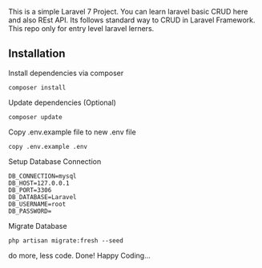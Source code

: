 This is a simple Laravel 7 Project. You can learn laravel basic CRUD here and also REst API. Its follows standard way to CRUD in Laravel Framework.
This repo only for entry level laravel lerners.

## Installation
Install dependencies via composer
```ssh
composer install
```
Update dependencies (Optional)
```ssh
composer update
```
Copy .env.example file to new .env file
```ssh
copy .env.example .env
```
Setup Database Connection
```ssh
DB_CONNECTION=mysql
DB_HOST=127.0.0.1
DB_PORT=3306
DB_DATABASE=Laravel
DB_USERNAME=root
DB_PASSWORD=
```
Migrate Database
```ssh
php artisan migrate:fresh --seed
```

do more, less code.
Done! Happy Coding...
